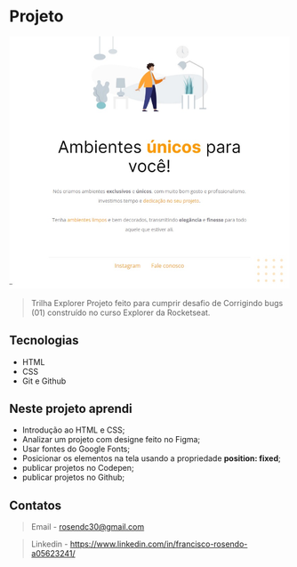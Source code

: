 # Projeto 

![preview](./github/preview.jpg)

> Trilha Explorer
Projeto feito para cumprir desafio de Corrigindo bugs (01) construído no curso Explorer da Rocketseat.

## Tecnologias

- HTML
- CSS
- Git e Github


## Neste projeto aprendi

- Introdução ao HTML e CSS;
- Analizar um projeto com designe feito no Figma;
- Usar fontes do Google Fonts;
- Posicionar os elementos na tela usando a propriedade <strong>position: fixed</strong>;
- publicar projetos no Codepen;
- publicar projetos no Github;

## Contatos

> Email - rosendc30@gmail.com

> Linkedin - https://www.linkedin.com/in/francisco-rosendo-a05623241/